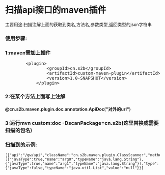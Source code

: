 # 扫描api接口的maven插件
主要用途:扫描注解上面的获取到类名,方法名,参数类型,返回类型的json字符串
### 使用步骤:
### 1:maven需加上插件
<pre>
        &lt;plugin&gt;
                &lt;groupId&gt;cn.s2b&lt;/groupId&gt;
                &lt;artifactId&gt;custom-maven-plugin&lt;/artifactId&gt;
                &lt;version&gt;1.0-SNAPSHOT&lt;/version&gt;
            &lt;/plugin&gt;
</pre>
### 2:在某个方法上面写上注解 
   #### @cn.s2b.maven.plugin.doc.annotation.ApiDoc("对外的url")
### 3:运行mvn custom:doc -DscanPackage=cn.s2b(这里替换成需要扫描的包名)
### 扫描到的示例:
    [{"api":"/gw/api","className":"cn.s2b.maven.plugin.ClassScanner","methodName":"scanFilesWithExt","params":[{"javaType":true,"name":"arg0","typeName":"java.lang.String"},{"javaType":true,"name":"arg1","typeName":"java.lang.String"}],"type":{"javaType":false,"typeName":"java.util.List","value":"null"}}]